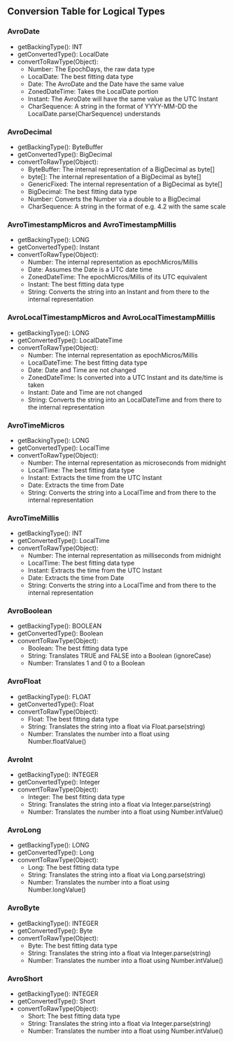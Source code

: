 ## Conversion Table for Logical Types

### AvroDate

- getBackingType(): INT
- getConvertedType(): LocalDate
- convertToRawType(Object):
  - Number: The EpochDays, the raw data type
  - LocalDate: The best fitting data type
  - Date: The AvroDate and the Date have the same value 
  - ZonedDateTime: Takes the LocalDate portion
  - Instant: The AvroDate will have the same value as the UTC Instant
  - CharSequence: A string in the format of YYYY-MM-DD the LocalDate.parse(CharSequence) understands


### AvroDecimal

- getBackingType(): ByteBuffer
- getConvertedType(): BigDecimal
- convertToRawType(Object):
  - ByteBuffer: The internal representation of a BigDecimal as byte[]
  - byte[]: The internal representation of a BigDecimal as byte[]
  - GenericFixed: The internal representation of a BigDecimal as byte[]
  - BigDecimal: The best fitting data type
  - Number: Converts the Number via a double to a BigDecimal
  - CharSequence: A string in the format of e.g. 4.2 with the same scale


### AvroTimestampMicros and AvroTimestampMillis

- getBackingType(): LONG
- getConvertedType(): Instant
- convertToRawType(Object):
  - Number: The internal representation as epochMicros/Millis
  - Date: Assumes the Date is a UTC date time
  - ZonedDateTime: The epochMicros/Millis of its UTC equivalent
  - Instant: The best fitting data type
  - String: Converts the string into an Instant and from there to the internal representation


### AvroLocalTimestampMicros and AvroLocalTimestampMillis

- getBackingType(): LONG
- getConvertedType(): LocalDateTime
- convertToRawType(Object):
  - Number: The internal representation as epochMicros/Millis
  - LocalDateTime: The best fitting data type
  - Date: Date and Time are not changed
  - ZonedDateTime: Is converted into a UTC Instant and its date/time is taken
  - Instant: Date and Time are not changed
  - String: Converts the string into an LocalDateTime and from there to the internal representation


### AvroTimeMicros

- getBackingType(): LONG
- getConvertedType(): LocalTime
- convertToRawType(Object):
  - Number: The internal representation as microseconds from midnight
  - LocalTime: The best fitting data type
  - Instant: Extracts the time from the UTC Instant
  - Date: Extracts the time from Date
  - String: Converts the string into a LocalTime and from there to the internal representation


### AvroTimeMillis

- getBackingType(): INT
- getConvertedType(): LocalTime
- convertToRawType(Object):
  - Number: The internal representation as milliseconds from midnight
  - LocalTime: The best fitting data type
  - Instant: Extracts the time from the UTC Instant
  - Date: Extracts the time from Date
  - String: Converts the string into a LocalTime and from there to the internal representation


### AvroBoolean
- getBackingType(): BOOLEAN
- getConvertedType(): Boolean
- convertToRawType(Object):
  - Boolean: The best fitting data type
  - String: Translates TRUE and FALSE into a Boolean (ignoreCase)
  - Number: Translates 1 and 0 to a Boolean


### AvroFloat
- getBackingType(): FLOAT
- getConvertedType(): Float
- convertToRawType(Object):
  - Float: The best fitting data type
  - String: Translates the string into a float via Float.parse(string)
  - Number: Translates the number into a float using Number.floatValue()
  

### AvroInt
- getBackingType(): INTEGER
- getConvertedType(): Integer
- convertToRawType(Object):
  - Integer: The best fitting data type
  - String: Translates the string into a float via Integer.parse(string)
  - Number: Translates the number into a float using Number.intValue()


### AvroLong
- getBackingType(): LONG
- getConvertedType(): Long
- convertToRawType(Object):
  - Long: The best fitting data type
  - String: Translates the string into a float via Long.parse(string)
  - Number: Translates the number into a float using Number.longValue()


### AvroByte
- getBackingType(): INTEGER
- getConvertedType(): Byte
- convertToRawType(Object):
  - Byte: The best fitting data type
  - String: Translates the string into a float via Integer.parse(string)
  - Number: Translates the number into a float using Number.intValue()

### AvroShort
- getBackingType(): INTEGER
- getConvertedType(): Short
- convertToRawType(Object):
  - Short: The best fitting data type
  - String: Translates the string into a float via Integer.parse(string)
  - Number: Translates the number into a float using Number.intValue()




